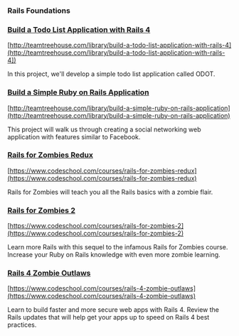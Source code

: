 ### Rails Foundations

### [Build a Todo List Application with Rails 4](http://teamtreehouse.com/library/build-a-todo-list-application-with-rails-4)

[http://teamtreehouse.com/library/build-a-todo-list-application-with-rails-4](http://teamtreehouse.com/library/build-a-todo-list-application-with-rails-4])

In this project, we'll develop a simple todo list application called ODOT.

### [Build a Simple Ruby on Rails Application](http://teamtreehouse.com/library/build-a-simple-ruby-on-rails-application)

[http://teamtreehouse.com/library/build-a-simple-ruby-on-rails-application](http://teamtreehouse.com/library/build-a-simple-ruby-on-rails-application)

This project will walk us through creating a social networking web application with features similar to Facebook.

### [Rails for Zombies Redux](https://www.codeschool.com/courses/rails-for-zombies-redux)

[https://www.codeschool.com/courses/rails-for-zombies-redux](https://www.codeschool.com/courses/rails-for-zombies-redux)

Rails for Zombies will teach you all the Rails basics with a zombie flair.

### [Rails for Zombies 2](https://www.codeschool.com/courses/rails-for-zombies-2)

[https://www.codeschool.com/courses/rails-for-zombies-2](https://www.codeschool.com/courses/rails-for-zombies-2)

Learn more Rails with this sequel to the infamous Rails for Zombies course. Increase your Ruby on Rails knowledge with even more zombie learning.

### [Rails 4 Zombie Outlaws](https://www.codeschool.com/courses/rails-4-zombie-outlaws)

[https://www.codeschool.com/courses/rails-4-zombie-outlaws](https://www.codeschool.com/courses/rails-4-zombie-outlaws)

Learn to build faster and more secure web apps with Rails 4. Review the Rails updates that will help get your apps up to speed on Rails 4 best practices.